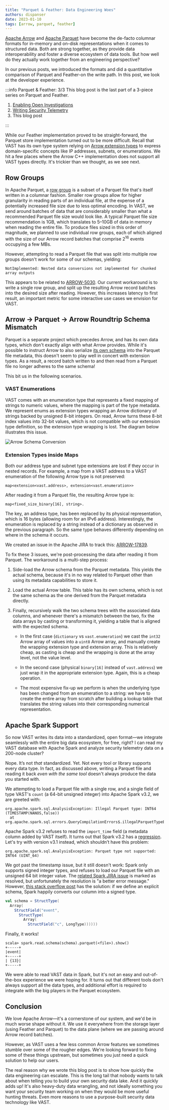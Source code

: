 ```yaml
---
title: "Parquet & Feather: Data Engineering Woes"
authors: dispanser
date: 2023-01-10
tags: [arrow, parquet, feather]
---
```


[Apache Arrow](https://arrow.apache.org/) and [Apache
Parquet](https://parquet.apache.org) have become the de-facto columnar formats
for in-memory and on-disk representations when it comes to structured data.
Both are strong together, as they provide data interoperability and foster a
diverse ecosystem of data tools. But how well do they actually work together
from an engineering perspective?

<!--truncate-->

In our previous posts, we introduced the formats and did a quantitative
comparison of Parquet and Feather-on the write path. In this post, we look at
the developer experience.

:::info Parquet & Feather: 3/3
This blog post is the last part of a 3-piece series on Parquet and Feather.

1. [Enabling Open Investigations][parquet-and-feather-1]
2. [Writing Security Telemetry][parquet-and-feather-2]
3. This blog post

[parquet-and-feather-1]: /blog/parquet-and-feather-enabling-open-investigations/
[parquet-and-feather-2]: /blog/parquet-and-feather-writing-security-telemetry/
:::

While our Feather implementation proved to be straight-forward, the Parquet
store implementation turned out to be more difficult. Recall that VAST has its
own type system relying on [Arrow extension
types](https://arrow.apache.org/docs/format/Columnar.html#extension-types) to
express domain-specific concepts like IP addresses, subnets, or enumerations. We
hit a few places where the Arrow C++ implementation does not support all VAST
types directly. It's trickier than we thought, as we see next.

## Row Groups

In Apache Parquet, a [row group](https://parquet.apache.org/docs/concepts/) is a
subset of a Parquet file that's itself written in a columnar fashion. Smaller
row groups allow for higher granularity in reading parts of an individual file,
at the expense of a potentially increased file size due to less optimal
encoding. In VAST, we send around batches of data
that are considerably smaller than what a recommended Parquet file size would
look like. A typical Parquet file size recommendation is 1GB, which translates
to 5–10GB of data in memory when reading the entire file. To produce files sized
in this order of magnitude, we planned to use individual row groups, each of
which aligned with the size of our Arrow record batches that comprise
2<sup>16</sup> events occupying a few MBs.

However, attempting to read a Parquet file that was split into multiple row
groups doesn't work for some of our schemas, yielding:

```
NotImplemented: Nested data conversions not implemented for chunked array outputs
```

This appears to be related to
[ARROW-5030](https://issues.apache.org/jira/browse/ARROW-5030). Our current
workaround is to write a single row group, and split up the resulting Arrow
record batches into the desired size after reading. However, this increases
latency to first result, an important metric for some interactive use cases we
envision for VAST.

## Arrow → Parquet → Arrow Roundtrip Schema Mismatch

Parquet is a separate project which precedes Arrow, and has its own data types,
which don't exactly align with what Arrow provides. While it's possible to
instruct Arrow to also serialize [its own
schema](https://arrow.apache.org/docs/cpp/api/formats.html#_CPPv4N7parquet21ArrowWriterProperties7BuilderE)
into the Parquet file metadata, this doesn't seem to play well in concert with
extension types. As a result, a record batch written to and then read from a
Parquet file no longer adheres to the same schema!

This bit us in the following scenarios.

### VAST Enumerations

VAST comes with an enumeration type that represents a fixed mapping of strings
to numeric values, where the mapping is part of the type metadata. We represent
enums as extension types wrapping an Arrow dictionary of strings backed by
unsigned 8-bit integers. On read, Arrow turns these 8-bit index values into
32-bit values, which is not compatible with our extension type definition, so
the extension type wrapping is lost. The diagram below illustrates this issue.

![Arrow Schema Conversion](arrow-schema-conversion.excalidraw.svg)

### Extension Types inside Maps

Both our address type and subnet type extensions are lost if they occur in
nested records. For example, a map from a VAST address to a VAST enumeration of
the following Arrow type is not preserved:

```
map<extension<vast.address>, extension<vast.enumeration>>
```

After reading it from a Parquet file, the resulting Arrow type is:

```
map<fixed_size_binary[16], string>.
```

The key, an address type, has been replaced by its physical representation,
which is 16 bytes (allowing room for an IPv6 address). Interestingly, the
enumeration is replaced by a string instead of a dictionary as observed in the
previous paragraph. So the same type behaves differently depending on where in
the schema it occurs.

We created an issue in the Apache JIRA to track this:
[ARROW-17839](https://issues.apache.org/jira/browse/ARROW-17839).

To fix these 3 issues, we're post-processing the data after reading it from
Parquet. The workaround is a multi-step process:

1. Side-load the Arrow schema from the Parquet metadata. This yields the actual
   schema, because it's in no way related to Parquet other than using its
   metadata capabilities to store it.

1. Load the actual Arrow table. This table has its own schema, which is not the
   same schema as the one derived from the Parquet metadata directly.

1. Finally, recursively walk the two schema trees with the associated data
   columns, and whenever there's a mismatch between the two, fix the data arrays
   by casting or transforming it, yielding a table that is aligned with the
   expected schema.

   - In the first case (`dictionary` vs `vast.enumeration`) we cast the `int32`
     Arrow array of values into a `uint8` Arrow array, and manually create the
     wrapping extension type and extension array. This is relatively cheap, as
     casting is cheap and the wrapping is done at the array level, not the value
     level.

   - In the second case (physical `binary[16]` instead of `vast.address`) we
     just wrap it in the appropriate extension type. Again, this is a cheap
     operation.

   - The most expensive fix-up we perform is when the underlying type has been
     changed from an enumeration to a string: we have to create the entire array
     from scratch after building a lookup table that translates the string values
     into their corresponding numerical representation.

## Apache Spark Support

So now VAST writes its data into a standardized, open format—we integrate
seamlessly with the entire big data ecosystem, for free, right? I can read my
VAST database with Apache Spark and analyze security telemetry data on a
200-node cluster?

Nope. It’s not *that* standardized. Yet. Not every tool or library supports
every data type. In fact, as discussed above, writing a Parquet file and reading
it back *even with the same tool* doesn't always produce the data you started
with.

We attempting to load a Parquet file with a single row, and a single field of
type VAST's `count` (a 64-bit unsigned integer) into Apache Spark v3.2, we are
greeted with:

```
org.apache.spark.sql.AnalysisException: Illegal Parquet type: INT64 (TIMESTAMP(NANOS,false))
  at org.apache.spark.sql.errors.QueryCompilationErrors$.illegalParquetTypeError(QueryCompilationErrors.scala:1284)
```

Apache Spark v3.2 refuses to read the `import_time` field (a metadata column
added by VAST itself). It turns out that Spark v3.2 has a
[regression](https://issues.apache.org/jira/browse/SPARK-40819). Let's try with
version v3.1 instead, which shouldn’t have this problem:

```
org.apache.spark.sql.AnalysisException: Parquet type not supported: INT64 (UINT_64)
```

We got past the timestamp issue, but it still doesn't work: Spark only supports
signed integer types, and refuses to load our Parquet file with an unsigned 64
bit integer value. The [related Spark JIRA
issue](https://issues.apache.org/jira/browse/SPARK-10113) is marked as resolved,
but unfortunately the resolution is "a better error message." However, [this
stack overflow post](https://stackoverflow.com/q/64383029) has the solution: if
we define an explicit schema, Spark happily converts our column into a signed
type.

```scala
val schema = StructType(
  Array(
    StructField("event",
      StructType(
        Array(
          StructField("c", LongType))))))
```

Finally, it works!

```
scala> spark.read.schema(schema).parquet(<file>).show()
+-----+
|event|
+-----+
| {13}|
+-----+
```

We were able to read VAST data in Spark, but it's not an easy and out-of-the-box
experience we were hoping for. It turns out that different tools don't always
support all the data types, and additional effort is required to integrate with
the big players in the Parquet ecosystem.

## Conclusion

We love Apache Arrow—it's a cornerstone of our system, and we'd be in much
worse shape without it. We use it everywhere from the storage layer (using
Feather and Parquet) to the data plane (where we are passing around Arrow record
batches).

However, as VAST uses a few less common Arrow features we sometimes stumble over
some of the rougher edges. We're looking forward to fixing some of these things
upstream, but sometimes you just need a quick solution to help our users.

The real reason why we wrote this blog post is to show how quickly the data
engineering can escalate. This is the long tail that nobody wants to talk about
when telling you to build your own security data lake. And it quickly adds up!
It's also heavy-duty data wrangling, and not ideally something you want your
security team working on when they would be more useful hunting threats. Even
more reasons to use a purpose-built security data technology like VAST.
